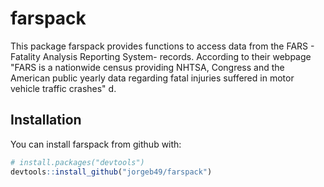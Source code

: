 # farspack

This package farspack provides functions to access data from the FARS - Fatality Analysis Reporting System- records. According to their webpage "FARS is a nationwide census providing NHTSA, Congress and the American public yearly data regarding fatal injuries suffered in motor vehicle traffic crashes" d.


## Installation

You can install farspack from github with:


``` r
# install.packages("devtools")
devtools::install_github("jorgeb49/farspack")
```
